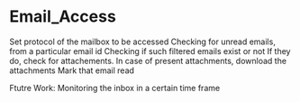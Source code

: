 # Email_Access

Set protocol of the mailbox to be accessed
Checking for unread emails, from a particular email id
Checking if such filtered emails exist or not
If they do, check for attachements.
In case of present attachments, download the attachments
Mark that email read

Ftutre Work: Monitoring the inbox in a certain time frame 
